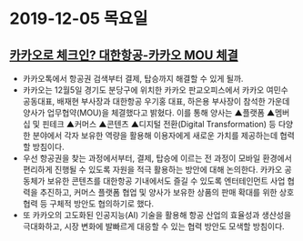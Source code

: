 # 2019-12-05 목요일

## [카카오로 체크인? 대한항공-카카오 MOU 체결](http://www.bloter.net/archives/363615)
- 카카오톡에서 항공권 검색부터 결제, 탑승까지 해결할 수 있게 될까.
- 카카오는 12월5일 경기도 분당구에 위치한 카카오 판교오피스에서 카카오 여민수 공동대표, 배재현 부사장과 대한항공 우기홍 대표, 하은용 부사장이 참석한 가운데 양사가 업무협약(MOU)을 체결했다고 밝혔다. 이를 통해 양사는 ▲플랫폼 ▲멤버십 및 핀테크 ▲커머스 ▲콘텐츠 ▲디지털 전환(Digital Transformation) 등 다양한 분야에서 각자 보유한 역량을 활용해 이용자에게 새로운 가치를 제공하는데 협력할 방침이다.
- 우선 항공권을 찾는 과정에서부터, 결제, 탑승에 이르는 전 과정이 모바일 환경에서 편리하게 진행될 수 있도록 자원을 적극 활용하는 방안에 대해 논의한다. 카카오 공동체가 보유한 콘텐츠를 대한항공 기내에서도 즐길 수 있도록 엔터테인먼트 사업 협력을 추진하고, 커머스 플랫폼 협업 및 양사가 보유한 상품의 판매 확대를 위한 상호 협력 등 구체적 방안도 협의하기로 했다.
- 또 카카오의 고도화된 인공지능(AI) 기술을 활용해 항공 산업의 효율성과 생산성을 극대화하고, 시장 변화에 발빠르게 대응할 수 있는 협력 방안도 모색할 방침이다.
